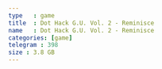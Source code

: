 ```yaml
---
type   : game
title  : Dot Hack G.U. Vol. 2 - Reminisce
name   : Dot Hack G.U. Vol. 2 - Reminisce
categories: [game]
telegram : 398
size : 3.8 GB
---
```



